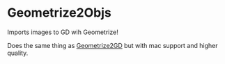 # Geometrize2Objs

Imports images to GD wih Geometrize!

Does the same thing as [Geometrize2GD](https://github.com/ShineUA/Geometrize2GD/) but with mac support and higher quality.
